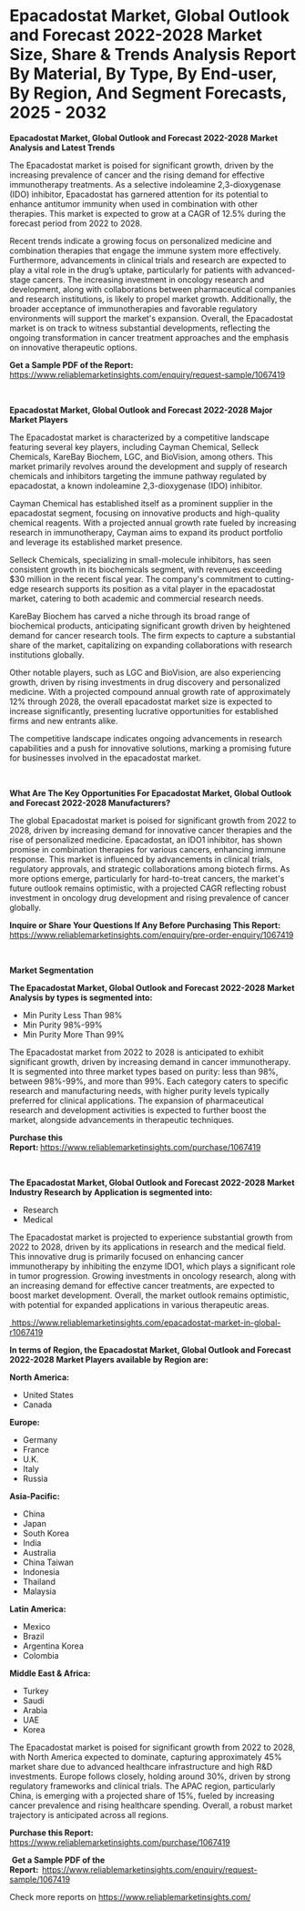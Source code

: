 <p><h1>Epacadostat Market, Global Outlook and Forecast 2022-2028 Market Size, Share & Trends Analysis Report By Material, By Type, By End-user, By Region, And Segment Forecasts, 2025 - 2032</h1></p><p><strong>Epacadostat Market, Global Outlook and Forecast 2022-2028 Market Analysis and Latest Trends</strong></p>
<p><p>The Epacadostat market is poised for significant growth, driven by the increasing prevalence of cancer and the rising demand for effective immunotherapy treatments. As a selective indoleamine 2,3-dioxygenase (IDO) inhibitor, Epacadostat has garnered attention for its potential to enhance antitumor immunity when used in combination with other therapies. This market is expected to grow at a CAGR of 12.5% during the forecast period from 2022 to 2028.</p><p>Recent trends indicate a growing focus on personalized medicine and combination therapies that engage the immune system more effectively. Furthermore, advancements in clinical trials and research are expected to play a vital role in the drug’s uptake, particularly for patients with advanced-stage cancers. The increasing investment in oncology research and development, along with collaborations between pharmaceutical companies and research institutions, is likely to propel market growth. Additionally, the broader acceptance of immunotherapies and favorable regulatory environments will support the market's expansion. Overall, the Epacadostat market is on track to witness substantial developments, reflecting the ongoing transformation in cancer treatment approaches and the emphasis on innovative therapeutic options.</p></p>
<p><strong>Get a Sample PDF of the Report:&nbsp;</strong> <a href="https://www.reliablemarketinsights.com/enquiry/request-sample/1067419?utm_campaign=2938&utm_medium=2&utm_source=Github&utm_content=ia&utm_term=21032025&utm_id=epacadostat-market-global-outlook-and-forecast-2022-2028">https://www.reliablemarketinsights.com/enquiry/request-sample/1067419</a></p>
<p>&nbsp;</p>
<p><strong>Epacadostat Market, Global Outlook and Forecast 2022-2028 Major Market Players</strong></p>
<p><p>The Epacadostat market is characterized by a competitive landscape featuring several key players, including Cayman Chemical, Selleck Chemicals, KareBay Biochem, LGC, and BioVision, among others. This market primarily revolves around the development and supply of research chemicals and inhibitors targeting the immune pathway regulated by epacadostat, a known indoleamine 2,3-dioxygenase (IDO) inhibitor.</p><p>Cayman Chemical has established itself as a prominent supplier in the epacadostat segment, focusing on innovative products and high-quality chemical reagents. With a projected annual growth rate fueled by increasing research in immunotherapy, Cayman aims to expand its product portfolio and leverage its established market presence.</p><p>Selleck Chemicals, specializing in small-molecule inhibitors, has seen consistent growth in its biochemicals segment, with revenues exceeding $30 million in the recent fiscal year. The company's commitment to cutting-edge research supports its position as a vital player in the epacadostat market, catering to both academic and commercial research needs.</p><p>KareBay Biochem has carved a niche through its broad range of biochemical products, anticipating significant growth driven by heightened demand for cancer research tools. The firm expects to capture a substantial share of the market, capitalizing on expanding collaborations with research institutions globally.</p><p>Other notable players, such as LGC and BioVision, are also experiencing growth, driven by rising investments in drug discovery and personalized medicine. With a projected compound annual growth rate of approximately 12% through 2028, the overall epacadostat market size is expected to increase significantly, presenting lucrative opportunities for established firms and new entrants alike.</p><p>The competitive landscape indicates ongoing advancements in research capabilities and a push for innovative solutions, marking a promising future for businesses involved in the epacadostat market.</p></p>
<p>&nbsp;</p>
<p><strong>What Are The Key Opportunities For Epacadostat Market, Global Outlook and Forecast 2022-2028 Manufacturers?</strong></p>
<p><p>The global Epacadostat market is poised for significant growth from 2022 to 2028, driven by increasing demand for innovative cancer therapies and the rise of personalized medicine. Epacadostat, an IDO1 inhibitor, has shown promise in combination therapies for various cancers, enhancing immune response. This market is influenced by advancements in clinical trials, regulatory approvals, and strategic collaborations among biotech firms. As more options emerge, particularly for hard-to-treat cancers, the market's future outlook remains optimistic, with a projected CAGR reflecting robust investment in oncology drug development and rising prevalence of cancer globally.</p></p>
<p><strong>Inquire or Share Your Questions If Any Before Purchasing This Report:</strong> <a href="https://www.reliablemarketinsights.com/enquiry/pre-order-enquiry/1067419?utm_campaign=2938&utm_medium=2&utm_source=Github&utm_content=ia&utm_term=21032025&utm_id=epacadostat-market-global-outlook-and-forecast-2022-2028">https://www.reliablemarketinsights.com/enquiry/pre-order-enquiry/1067419</a></p>
<p>&nbsp;</p>
<p><strong>Market Segmentation</strong></p>
<p><strong>The Epacadostat Market, Global Outlook and Forecast 2022-2028 Market Analysis by types is segmented into:</strong></p>
<p><ul><li>Min Purity Less Than 98%</li><li>Min Purity 98%-99%</li><li>Min Purity More Than 99%</li></ul></p>
<p><p>The Epacadostat market from 2022 to 2028 is anticipated to exhibit significant growth, driven by increasing demand in cancer immunotherapy. It is segmented into three market types based on purity: less than 98%, between 98%-99%, and more than 99%. Each category caters to specific research and manufacturing needs, with higher purity levels typically preferred for clinical applications. The expansion of pharmaceutical research and development activities is expected to further boost the market, alongside advancements in therapeutic techniques.</p></p>
<p><strong>Purchase this Report:&nbsp;</strong><a href="https://www.reliablemarketinsights.com/purchase/1067419?utm_campaign=2938&utm_medium=2&utm_source=Github&utm_content=ia&utm_term=21032025&utm_id=epacadostat-market-global-outlook-and-forecast-2022-2028">https://www.reliablemarketinsights.com/purchase/1067419</a></p>
<p>&nbsp;</p>
<p><strong>The Epacadostat Market, Global Outlook and Forecast 2022-2028 Market Industry Research by Application is segmented into:</strong></p>
<p><ul><li>Research</li><li>Medical</li></ul></p>
<p><p>The Epacadostat market is projected to experience substantial growth from 2022 to 2028, driven by its applications in research and the medical field. This innovative drug is primarily focused on enhancing cancer immunotherapy by inhibiting the enzyme IDO1, which plays a significant role in tumor progression. Growing investments in oncology research, along with an increasing demand for effective cancer treatments, are expected to boost market development. Overall, the market outlook remains optimistic, with potential for expanded applications in various therapeutic areas.</p></p>
<p><a href="https://www.reliablemarketinsights.com/epacadostat-market-in-global-r1067419?utm_campaign=2938&utm_medium=2&utm_source=Github&utm_content=ia&utm_term=21032025&utm_id=epacadostat-market-global-outlook-and-forecast-2022-2028">&nbsp;https://www.reliablemarketinsights.com/epacadostat-market-in-global-r1067419</a></p>
<p><strong>In terms of Region, the Epacadostat Market, Global Outlook and Forecast 2022-2028 Market Players available by Region are:</strong></p>
<p>
    <p> <strong> North America: </strong>
        <ul>
            <li>United States</li>
            <li>Canada</li>
        </ul>
        </p> 
    <p> <strong> Europe: </strong>
        <ul>
            <li>Germany</li>
            <li>France</li>
            <li>U.K.</li>
            <li>Italy</li>
            <li>Russia</li>
        </ul>
        </p> 
    <p> <strong> Asia-Pacific: </strong>
        <ul>
            <li>China</li>
            <li>Japan</li>
            <li>South Korea</li>
            <li>India</li>
            <li>Australia</li>
            <li>China Taiwan</li>
            <li>Indonesia</li>
            <li>Thailand</li>
            <li>Malaysia</li>
        </ul>
        </p> 
    <p> <strong> Latin America: </strong>
        <ul>
            <li>Mexico</li>
            <li>Brazil</li>
            <li>Argentina Korea</li>
            <li>Colombia</li>
        </ul>
        </p> 
    <p> <strong> Middle East & Africa: </strong>
        <ul>
            <li>Turkey</li>
            <li>Saudi</li>
            <li>Arabia</li>
            <li>UAE</li>
            <li>Korea</li>
        </ul>
    </p>
    </p>
<p><p>The Epacadostat market is poised for significant growth from 2022 to 2028, with North America expected to dominate, capturing approximately 45% market share due to advanced healthcare infrastructure and high R&D investments. Europe follows closely, holding around 30%, driven by strong regulatory frameworks and clinical trials. The APAC region, particularly China, is emerging with a projected share of 15%, fueled by increasing cancer prevalence and rising healthcare spending. Overall, a robust market trajectory is anticipated across all regions.</p></p>
<p><strong>Purchase this Report: </strong><a href="https://www.reliablemarketinsights.com/purchase/1067419?utm_campaign=2938&utm_medium=2&utm_source=Github&utm_content=ia&utm_term=21032025&utm_id=epacadostat-market-global-outlook-and-forecast-2022-2028">https://www.reliablemarketinsights.com/purchase/1067419</a></p>
<p>&nbsp;<strong>Get a Sample PDF of the Report:&nbsp;&nbsp;</strong><a href="https://www.reliablemarketinsights.com/enquiry/request-sample/1067419?utm_campaign=2938&utm_medium=2&utm_source=Github&utm_content=ia&utm_term=21032025&utm_id=epacadostat-market-global-outlook-and-forecast-2022-2028">https://www.reliablemarketinsights.com/enquiry/request-sample/1067419</a></p>
<p><strong></strong></p>
<p>Check more reports on <a href="https://www.reliablemarketinsights.com/?utm_campaign=2938&utm_medium=2&utm_source=Github&utm_content=ia&utm_term=21032025&utm_id=epacadostat-market-global-outlook-and-forecast-2022-2028">https://www.reliablemarketinsights.com/</a></p>